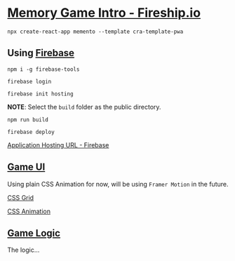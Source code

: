 # [Memory Game Intro - Fireship.io](https://fireship.io/courses/react/2-intro/)

```shell
npx create-react-app memento --template cra-template-pwa
```

## Using [Firebase](https://firebase.google.com/)

```shell
npm i -g firebase-tools
```

```shell
firebase login
```

```shell
firebase init hosting
```

**NOTE**: Select the `build` folder as the public directory.

```shell
npm run build
```

```shell
firebase deploy
```

[Application Hosting URL - Firebase](https://memento-34c4f.web.app)

## [Game UI](https://fireship.io/courses/react/2-game-ui/)

Using plain CSS Animation for now, will be using `Framer Motion` in the future.

[CSS Grid](https://www.youtube.com/watch?v=uuOXPWCh-6o)

[CSS Animation](https://www.youtube.com/watch?v=HZHHBwzmJLk)

## [Game Logic](https://fireship.io/courses/react/2-game-logic/)

The logic...
